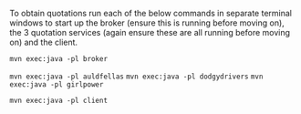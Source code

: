 To obtain quotations run each of the below commands in separate terminal windows to start up the broker (ensure this is running before moving on), the 3 quotation services (again ensure these are all running before moving on) and the client.

```mvn exec:java -pl broker```

```mvn exec:java -pl auldfellas```
```mvn exec:java -pl dodgydrivers```
```mvn exec:java -pl girlpower```

```mvn exec:java -pl client```
